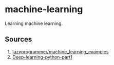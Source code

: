 # machine-learning
Learning machine learning.

## Sources
1. [lazyprogrammer/machine_learning_examples](https://github.com/lazyprogrammer/machine_learning_examples/)
2. [Deep-learning-python-part1](https://www.udemy.com/data-science-deep-learning-in-python/)